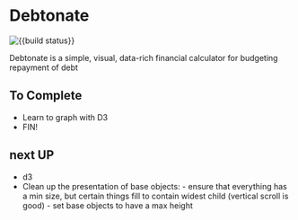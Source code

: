 # Debtonate

![{{build status}}](https://github.com/Kylep342/debtonate/workflows/deploy/badge.svg)


Debtonate is a simple, visual, data-rich financial calculator for budgeting repayment of debt

## To Complete

 - Learn to graph with D3
 - FIN!

## next UP

<ul>
<li>
d3
</li>
<li>
Clean up the presentation of base objects:
 - ensure that everything has a min size, but certain things fill to contain widest child (vertical scroll is good)
 - set base objects to have a max height
</li>
</ul>